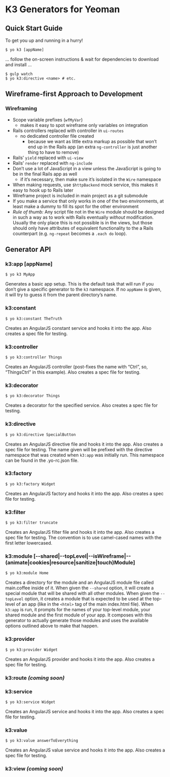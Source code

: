 # K3 Generators for Yeoman

## Quick Start Guide

To get you up and running in a hurry!

    $ yo k3 [appName]

… follow the on-screen instructions & wait for dependencies to download and install …

    $ gulp watch
    $ yo k3:directive <name> # etc.

## Wireframe-first Approach to Development

### Wireframing

- Scope variable prefixes (`wfMyVar`)
  - makes it easy to spot wireframe only variables on integration
- Rails controllers replaced with controller in `ui-routes`
  - no dedicated controller file created
    - because we want as little extra markup as possible that won’t end up in the Rails app (an extra `ng-controller` is just another thing to have to remove)
- Rails’ `yield` replaced with `ui-view`
- Rails’ `render` replaced with `ng-include`
- Don’t use a lot of JavaScript in a view unless the JavaScript is going to be in the final Rails app as well
  - if it’s necessary, then make sure it’s isolated in the `Wire` namespace
- When making requests, use `$httpBackend` mock service, this makes it easy to hook up to Rails later
- Wireframe project is included in main project as a git submodule
- If you make a service that only works in one of the two environments, at least make a dummy to fill its spot for the other environment
- *Rule of thumb:* Any script file not in the `Wire` module should be designed in such a way as to work with Rails eventually _without_ modification. Usually the only place this is not possible is in the views, but those should only have attributes of equivalent functionality to the a Rails counterpart (e.g. `ng-repeat` becomes a `.each do` loop).

## Generator API

### k3:app [appName]

    $ yo k3 MyApp

Generates a basic app setup. This is the default task that will run if you don’t give a specific generator to the `k3` namespace. If no `appName` is given, it will try to guess it from the parent directory’s name.

### k3:constant <constantName>

    $ yo k3:constant TheTruth

Creates an AngularJS constant service and hooks it into the app. Also creates a spec file for testing.

### k3:controller <controllerName>

    $ yo k3:controller Things

Creates an AngularJS controller (post-fixes the name with “Ctrl”, so, “ThingsCtrl” in this example). Also creates a spec file for testing.

### k3:decorator <decoratedServiceName>

    $ yo k3:decorator Things

Creates a decorator for the specified service. Also creates a spec file for testing.

### k3:directive <directiveName>

    $ yo k3:directive SpecialButton

Creates an AngularJS directive file and hooks it into the app. Also creates a spec file for testing. The name given will be prefixed with the directive namespace that was created when `k3:app` was initially run. This namespace can be found in the .yo-rc.json file.

### k3:factory <factoryName>

    $ yo k3:factory Widget

Creates an AngularJS factory and hooks it into the app. Also creates a spec file for testing.

### k3:filter <filterName>

    $ yo k3:filter truncate

Creates an AngularJS filter file and hooks it into the app. Also creates a spec file for testing. The convention is to use camel-cased names with the first letter lowercased.

### k3:module <moduleName> [--shared|--topLevel|--isWireframe|--(animate|cookies|resource|sanitize|touch)Module]

    $ yo k3:module Home

Creates a directory for the module and an AngularJS module file called main.coffee inside of it. When given the `--shared` option, it will create a special module that will be shared with all other modules. When given the `--topLevel` option, it creates a module that is expected to be used at the top-level of an app (like in the `<html>` tag of the main index.html file). When `k3:app` is run, it prompts for the names of your top-level module, your shared module and the first module of your app. It composes with this generator to actually generate those modules and uses the available options outlined above to make that happen.

### k3:provider <providerName>

    $ yo k3:provider Widget

Creates an AngularJS provider and hooks it into the app. Also creates a spec file for testing.

### k3:route _(coming soon)_

### k3:service <serviceName>

    $ yo k3:service Widget

Creates an AngularJS service and hooks it into the app. Also creates a spec file for testing.

### k3:value <variableName>

    $ yo k3:value answerToEverything

Creates an AngularJS value service and hooks it into the app. Also creates a spec file for testing.

### k3:view _(coming soon)_
